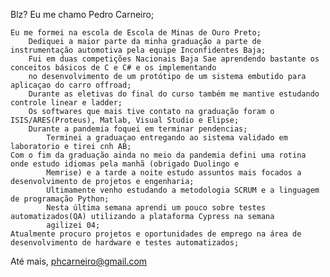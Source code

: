 Blz? Eu me chamo Pedro Carneiro;

    Eu me formei na escola de Escola de Minas de Ouro Preto;
        Dediquei a maior parte da minha graduação a parte de instrumentação automotiva pela equipe Inconfidentes Baja;
        Fui em duas competições Nacionais Baja Sae aprendendo bastante os conceitos básicos de C e C# e os implementando
        no desenvolvimento de um protótipo de um sistema embutido para aplicaçao do carro offroad; 
        Durante as eletivas do final do curso também me mantive estudando controle linear e ladder;
        Os softwares que mais tive contato na graduação foram o ISIS/ARES(Proteus), Matlab, Visual Studio e Elipse;
        Durante a pandemia foquei em terminar pendencias;     
            Terminei a graduaçao entregando ao sistema validado em laboratorio e tirei cnh AB;
    Com o fim da graduação ainda no meio da pandemia defini uma rotina onde estudo idiomas pela manhã (obrigado Duolingo e 
            Memrise) e a tarde a noite estudo assuntos mais focados a desenvolvimento de projetos e engenharia;
            Ultimamente venho estudando a metodologia SCRUM e a linguagem de programação Python;
            Nesta última semana aprendi um pouco sobre testes automatizados(QA) utilizando a plataforma Cypress na semana      
            agilizei 04;
    Atualmente procuro projetos e oportunidades de emprego na área de desenvolvimento de hardware e testes automatizados;

Até mais, phcarneiro@gmail.com        


